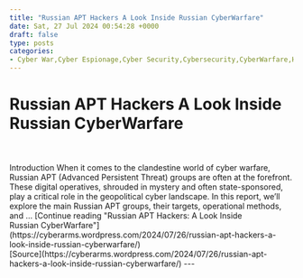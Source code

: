 ```yaml
---
title: "Russian APT Hackers A Look Inside Russian CyberWarfare"
date: Sat, 27 Jul 2024 00:54:28 +0000
draft: false
type: posts
categories: 
- Cyber War,Cyber Espionage,Cyber Security,Cybersecurity,CyberWarfare,Hackers,Hacking,Malware,Red Team,Russia,Security,technology
---
```

# Russian APT Hackers A Look Inside Russian CyberWarfare

<br/>

<br/>
Introduction When it comes to the clandestine world of cyber warfare, Russian APT (Advanced Persistent Threat) groups are often at the forefront. These digital operatives, shrouded in mystery and often state-sponsored, play a critical role in the geopolitical cyber landscape. In this report, we’ll explore the main Russian APT groups, their targets, operational methods, and … [Continue reading "Russian APT Hackers: A Look Inside Russian CyberWarfare"](https://cyberarms.wordpress.com/2024/07/26/russian-apt-hackers-a-look-inside-russian-cyberwarfare/)

<br/>
[Source](https://cyberarms.wordpress.com/2024/07/26/russian-apt-hackers-a-look-inside-russian-cyberwarfare/)
---
